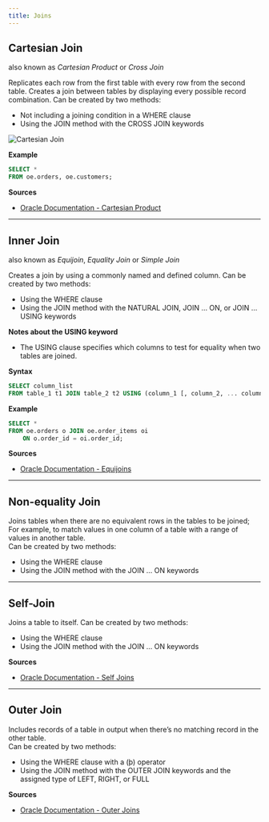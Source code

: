 ```yaml
---
title: Joins
---
```


## Cartesian Join
also known as *Cartesian Product* or *Cross Join*

Replicates each row from the first table with every row from the second
table. Creates a join between tables by displaying every possible record combination.
Can be created by two methods:
- Not including a joining condition in a WHERE clause
- Using the JOIN method with the CROSS JOIN keywords

![Cartesian Join](https://i.imgur.com/K7TnIL9.png)

**Example**
```sql
SELECT *
FROM oe.orders, oe.customers;
```

**Sources**
- [Oracle Documentation - Cartesian Product](https://docs.oracle.com/en/database/oracle/oracle-database/21/sqlrf/Joins.html#GUID-70DD48FA-BF46-4479-9C3F-146C5616E440)

---

## Inner Join
also known as *Equijoin*, *Equality Join* or *Simple Join*

Creates a join by using a commonly named and defined column.
Can be created by two methods:
- Using the WHERE clause
- Using the JOIN method with the NATURAL JOIN, JOIN … ON, or JOIN … USING keywords

**Notes about the USING keyword**
- The USING clause specifies which columns to test for equality when two tables are joined.

**Syntax**
```sql
SELECT column_list
FROM table_1 t1 JOIN table_2 t2 USING (column_1 [, column_2, ... column_n]);
```

**Example**
```sql
SELECT *
FROM oe.orders o JOIN oe.order_items oi
    ON o.order_id = oi.order_id;
```

**Sources**
- [Oracle Documentation - Equijoins](https://docs.oracle.com/en/database/oracle/oracle-database/21/sqlrf/Joins.html#GUID-3AA5EB23-2D84-4E19-BD7E-E66A3C59D888)

---

## Non-equality Join
Joins tables when there are no equivalent rows in the tables to be joined;\
For example, to match values in one column of a table with a range of values in another table.\
Can be created by two methods:
- Using the WHERE clause
- Using the JOIN method with the JOIN … ON keywords

---

## Self-Join
Joins a table to itself.
Can be created by two methods:
- Using the WHERE clause
- Using the JOIN method with the JOIN … ON keywords

**Sources**
- [Oracle Documentation - Self Joins](https://docs.oracle.com/en/database/oracle/oracle-database/21/sqlrf/Joins.html#GUID-B0F5C614-CBDD-45F6-966D-00BAD6463440)

---

## Outer Join
Includes records of a table in output when there’s no matching record in the other table.\
Can be created by two methods:
- Using the WHERE clause with a (þ) operator
- Using the JOIN method with the OUTER JOIN keywords and the assigned type of LEFT, RIGHT, or FULL

**Sources**
- [Oracle Documentation - Outer Joins](https://docs.oracle.com/en/database/oracle/oracle-database/21/sqlrf/Joins.html#GUID-29A4584C-0741-4E6A-A89B-DCFAA222994A)